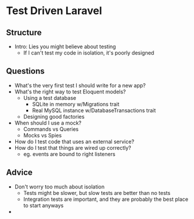 # Test Driven Laravel

## Structure

- Intro: Lies you might believe about testing
    + If I can't test my code in isolation, it's poorly designed

## Questions

- What's the very first test I should write for a new app?
- What's the right way to test Eloquent models?
    + Using a test database
        * SQLite in memory w/Migrations trait
        * Real MySQL instance w/DatabaseTransactions trait
    + Designing good factories
- When should I use a mock?
    + Commands vs Queries
    + Mocks vs Spies
- How do I test code that uses an external service?
- How do I test that things are wired up correctly?
    + eg. events are bound to right listeners

## Advice

- Don't worry too much about isolation
    + Tests might be slower, but slow tests are better than no tests
    + Integration tests are important, and they are probably the best place to start anyways
- 
